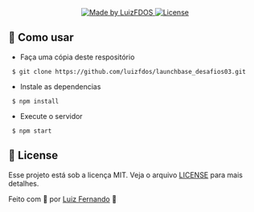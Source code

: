 
<p align="center">
  <a href="https://luizfdos.github.io/">
    <img alt="Made by LuizFDOS" src="https://img.shields.io/badge/made%20by-LuizFDOS-%23F8952D">
  </a>
  <a href="LICENSE" >
    <img alt="License" src="https://img.shields.io/badge/license-MIT-%23F8952D">
  </a>
</p>


## :construction_worker: Como usar 
- Faça uma cópia deste respositório
```
 $ git clone https://github.com/luizfdos/launchbase_desafios03.git
```
- Instale as dependencias
```
 $ npm install
```
- Execute o servidor
```
 $ npm start
```
## :closed_book: License

Esse projeto está sob a licença MIT. Veja o arquivo [LICENSE](/LICENSE) para mais detalhes.


Feito com :purple_heart: por [Luiz Fernando](https://luizfdos.github.io) 🚀

